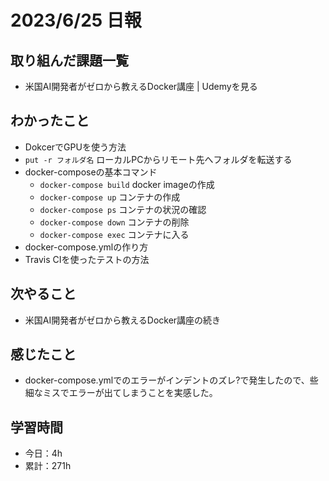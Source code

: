 # 2023/6/25 日報
## 取り組んだ課題一覧
- 米国AI開発者がゼロから教えるDocker講座 | Udemyを見る

## わかったこと
- DokcerでGPUを使う方法
- `put -r フォルダ名`
  ローカルPCからリモート先へフォルダを転送する
- docker-composeの基本コマンド
  - `docker-compose build`
    docker imageの作成
  - `docker-compose up`
    コンテナの作成
  - `docker-compose ps`
    コンテナの状況の確認
  - `docker-compose down`
    コンテナの削除
  - `docker-compose exec`
    コンテナに入る
- docker-compose.ymlの作り方
- Travis CIを使ったテストの方法
   
## 次やること
- 米国AI開発者がゼロから教えるDocker講座の続き

## 感じたこと
- docker-compose.ymlでのエラーがインデントのズレ?で発生したので、些細なミスでエラーが出てしまうことを実感した。

## 学習時間
- 今日：4h
- 累計：271h
  
